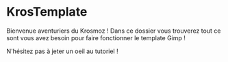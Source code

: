 # KrosTemplate
Bienvenue aventuriers du Krosmoz !
Dans ce dossier vous trouverez tout ce sont vous avez besoin pour faire fonctionner le template Gimp !

N'hésitez pas à jeter un oeil au tutoriel !
